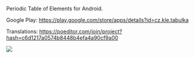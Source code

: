 Periodic Table of Elements for Android. 

Google Play: https://play.google.com/store/apps/details?id=cz.kle.tabulka

Translations: https://poeditor.com/join/project?hash=c6d1217a0574b8448b4efa4a90cf9a00

<a href="http://kle.cz/tabulka/android">
	<img src="http://kle.cz/tabulka/android.png">
</a>

